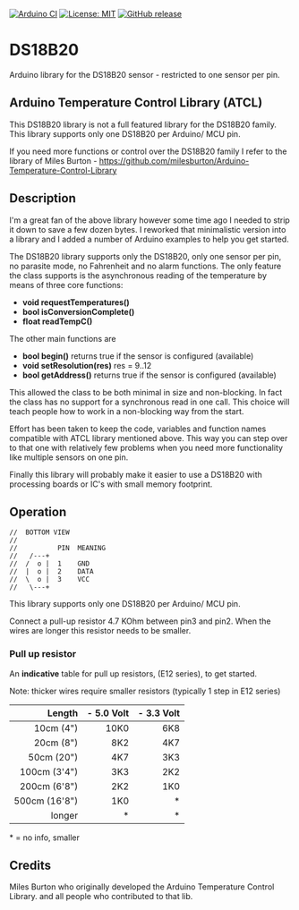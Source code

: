 
[![Arduino CI](https://github.com/RobTillaart/DS18B20/workflows/Arduino%20CI/badge.svg)](https://github.com/marketplace/actions/arduino_ci)
[![License: MIT](https://img.shields.io/badge/license-MIT-green.svg)](https://github.com/RobTillaart/DS18B20/blob/master/LICENSE)
[![GitHub release](https://img.shields.io/github/release/RobTillaart/DS18B20.svg?maxAge=3600)](https://github.com/RobTillaart/DS18B20/releases)

# DS18B20

Arduino library for the DS18B20 sensor - restricted to one sensor per pin.

## Arduino Temperature Control Library (ATCL)

This DS18B20 library is not a full featured library for the DS18B20 family.
This library supports only one DS18B20 per Arduino/ MCU pin.

If you need more functions or control over the DS18B20 family I refer to the library
of Miles Burton - https://github.com/milesburton/Arduino-Temperature-Control-Library

## Description

I'm a great fan of the above library however some time ago I needed to strip it down 
to save a few dozen bytes. I reworked that minimalistic version into a library and I 
added a number of Arduino examples to help you get started. 

The DS18B20 library supports only the DS18B20, only one sensor per pin, no parasite 
mode, no Fahrenheit and no alarm functions. The only feature the class supports is 
the asynchronous reading of the temperature by means of three core functions:

- **void requestTemperatures()**
- **bool isConversionComplete()**
- **float readTempC()**

The other main functions are
- **bool begin()** returns true if the sensor is configured (available)
- **void setResolution(res)** res = 9..12
- **bool getAddress()** returns true if the sensor is configured (available)

This allowed the class to be both minimal in size and non-blocking. In fact the class
has no support for a synchronous read in one call. This choice will teach people
how to work in a non-blocking way from the start.

Effort has been taken to keep the code, variables and function names compatible with 
ATCL library mentioned above. This way you can step over to that one with relatively
few problems when you need more functionality like multiple sensors on one pin.

Finally this library will probably make it easier to use a DS18B20 with processing 
boards or IC's with small memory footprint.

## Operation

```
//  BOTTOM VIEW
//
//          PIN  MEANING
//   /---+
//  /  o |  1    GND
//  |  o |  2    DATA
//  \  o |  3    VCC
//   \---+
```
	
This library supports only one DS18B20 per Arduino/ MCU pin.

Connect a pull-up resistor 4.7 KOhm between pin3 and pin2. When the wires are longer 
this resistor needs to be smaller. 

### Pull up resistor

An **indicative** table for pull up resistors, (E12 series), to get started.

Note: thicker wires require smaller resistors (typically 1 step in E12 series) 


| Length        | - 5.0 Volt  | - 3.3 Volt |
|--------------:|------------:|----------:|
| 10cm (4")     | 10K0  | 6K8 |
| 20cm (8")     |  8K2  | 4K7 |
| 50cm (20")    |  4K7  | 3K3 | 
| 100cm (3'4")  |  3K3  | 2K2 | 
| 200cm (6'8")  |  2K2  | 1K0 | 
| 500cm (16'8") |  1K0  | \*  |  
| longer        |    *  | \*  |

\* = no info, smaller 


## Credits

Miles Burton who originally developed the Arduino Temperature Control Library.
and all people who contributed to that lib.

